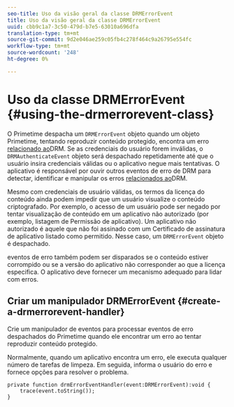 ```yaml
---
seo-title: Uso da visão geral da classe DRMErrorEvent
title: Uso da visão geral da classe DRMErrorEvent
uuid: cbb9c1a7-3c50-479d-b7e5-63010a696dfa
translation-type: tm+mt
source-git-commit: 9d2e046ae259c05fb4c278f464c9a26795e554fc
workflow-type: tm+mt
source-wordcount: '248'
ht-degree: 0%

---
```



# Uso da classe DRMErrorEvent {#using-the-drmerrorevent-class}

O Primetime despacha um `DRMErrorEvent` objeto quando um objeto Primetime, tentando reproduzir conteúdo protegido, encontra um erro [relacionado ao](https://help.adobe.com/en_US/primetime/drm/index.html#reference-DRM_Client_Error_Messages)DRM. Se as credenciais do usuário forem inválidas, o `DRMAuthenticateEvent` objeto será despachado repetidamente até que o usuário insira credenciais válidas ou o aplicativo negue mais tentativas. O aplicativo é responsável por ouvir outros eventos de erro de DRM para detectar, identificar e manipular os erros [relacionados ao](https://help.adobe.com/en_US/primetime/drm/index.html#reference-DRM_Client_Error_Messages)DRM.

Mesmo com credenciais de usuário válidas, os termos da licença do conteúdo ainda podem impedir que um usuário visualize o conteúdo criptografado. Por exemplo, o acesso de um usuário pode ser negado por tentar visualização de conteúdo em um aplicativo não autorizado (por exemplo, listagem de Permissão de aplicativo). Um aplicativo não autorizado é aquele que não foi assinado com um Certificado de assinatura de aplicativo listado como permitido. Nesse caso, um `DRMErrorEvent` objeto é despachado.

eventos de erro também podem ser disparados se o conteúdo estiver corrompido ou se a versão do aplicativo não corresponder ao que a licença especifica. O aplicativo deve fornecer um mecanismo adequado para lidar com erros.

## Criar um manipulador DRMErrorEvent {#create-a-drmerrorevent-handler}

Crie um manipulador de eventos para processar eventos de erro despachados do Primetime quando ele encontrar um erro ao tentar reproduzir conteúdo protegido.

Normalmente, quando um aplicativo encontra um erro, ele executa qualquer número de tarefas de limpeza. Em seguida, informa o usuário do erro e fornece opções para resolver o problema.

```
private function drmErrorEventHandler(event:DRMErrorEvent):void {  
    trace(event.toString());  
} 
```
